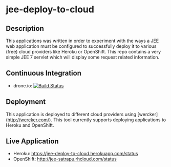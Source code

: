 jee-deploy-to-cloud
=

Description
--
This applications was written in order to experiment with the ways a JEE web application must be configured to successfully deploy it to various (free) cloud providers like Heroku or OpenShift.
This repo contains a very simple JEE 7 servlet which will display some request related information.

Continuous Integration
--
* drone.io: [![Build Status](https://drone.io/github.com/satrapu/jee-deploy-to-cloud/status.png)](https://drone.io/github.com/satrapu/jee-deploy-to-cloud/latest)

Deployment
--
This application is deployed to different cloud providers using [wercker] (http://wercker.com/). This tool currently supports deploying applications to Heroku and OpenShift.

Live Application
--
* Heroku: https://jee-deploy-to-cloud.herokuapp.com/status
* OpenShift: http://jee-satrapu.rhcloud.com/status
